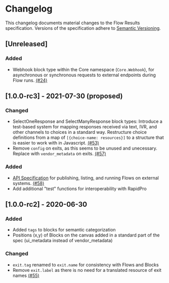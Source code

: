 # Changelog
This changelog documents material changes to the Flow Results specification. Versions of the specification adhere to [Semantic Versioning](https://semver.org/spec/v2.0.0.html).

## [Unreleased]

### Added
- Webhook block type within the Core namespace \(`Core.Webhook`\), for asynchronous or synchronous requests to external endpoints during Flow runs. [(#24)](https://github.com/FLOIP/flow-spec/issues/24)

## [1.0.0-rc3] - 2021-07-30 (proposed)

### Changed
- SelectOneResponse and SelectManyResponse block types: Introduce a test-based system for mapping responses received via text, IVR, and other channels to choices in a standard way. Restructure choice definitions from a map of `[{choice-name: resources}]` to a structure that is easier to work with in Javascript. [(#53)](https://github.com/FLOIP/flow-spec/issues/53)
- Remove `config` on exits, as this seems to be unused and unecessary. Replace with `vendor_metadata` on exits. [(#57)](https://github.com/FLOIP/flow-spec/issues/57)

### Added

- [API Specification](api-specification.md) for publishing, listing, and running Flows on external systems. [(#58)](https://github.com/FLOIP/flow-spec/issues/58)
- Add additional "test" functions for interoperability with RapidPro

## [1.0.0-rc2] - 2020-06-30

### Added

- Added `tags` to blocks for semantic categorization
- Positions (x,y) of Blocks on the canvas added in a standard part of the spec (ui_metadata instead of vendor_metadata)

### Changed

- `exit.tag` renamed to `exit.name` for consistency with Flows and Blocks
- Remove `exit.label` as there is no need for a translated resource of exit names [(#55)](https://github.com/FLOIP/flow-spec/issues/55)
